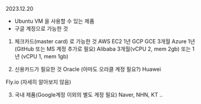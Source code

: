 2023.12.20

- Ubuntu VM 을 사용할 수 있는 제품
- 구글 계정으로 가능한 것

1. 체크카드(master card) 로 가능한 것
AWS EC2 1년
GCP GCE 3개월
Azure 1년 (GitHub 또는 MS 계정 추가로 필요)
Alibaba 3개월(vCPU 2, mem 2gb) 또는 1년 (vCPU 1, mem 1gb)

2. 신용카드가 필요한 것
Oracle (아마도 오라클 계정 필요?)
Huawei

Fly.io (자세히 알아보지 않음)


3. 국내 제품(Google계정 이외의 별도 계정 필요)
Naver, NHN, KT ..


